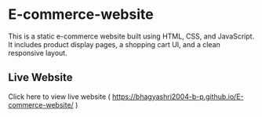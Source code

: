 # E-commerce-website
This is a static e-commerce website built using HTML, CSS, and JavaScript. It includes product display pages, a shopping cart UI, and a clean responsive layout.

## Live Website 
Click here to view live website ( https://bhagyashri2004-b-p.github.io/E-commerce-website/ )
